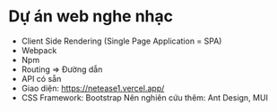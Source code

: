 # Dự án web nghe nhạc

- Client Side Rendering (Single Page Application = SPA)
- Webpack
- Npm
- Routing => Đường dẫn
- API có sẵn
- Giao diện: https://netease1.vercel.app/
- CSS Framework: Bootstrap
  Nên nghiên cứu thêm: Ant Design, MUI
